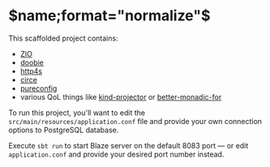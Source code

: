 # $name;format="normalize"$

This scaffolded project contains:
- [ZIO](https://zio.dev)
- [doobie](https://tpolecat.github.io/doobie/)
- [http4s](https://http4s.org)
- [circe](https://circe.github.io/circe/)
- [pureconfig](https://pureconfig.github.io)
- various QoL things like [kind-projector](https://github.com/typelevel/kind-projector) or [better-monadic-for](https://github.com/oleg-py/better-monadic-for)

To run this project, you'll want to edit the `src/main/resources/application.conf` file and provide your own connection options to PostgreSQL database.

Execute `sbt run` to start Blaze server on the default 8083 port — or edit `application.conf` and provide your desired port number instead.
